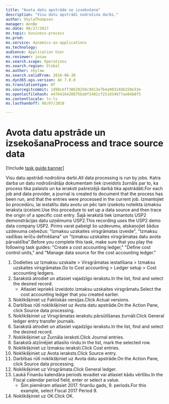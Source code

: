 ```yaml
--- 
title: "Avota datu apstrāde un izsekošana"
description: "Visu datu apstrādi nodrošina darbi."
author: ShylaThompson
manager: AnnBe
ms.date: 06/27/2017
ms.topic: business-process
ms.prod: 
ms.service: dynamics-ax-applications
ms.technology: 
audience: Application User
ms.reviewer: josaw
ms.search.scope: Operations
ms.search.region: Global
ms.author: shylaw
ms.search.validFrom: 2016-06-30
ms.dyn365.ops.version: AX 7.0.0
ms.translationtype: HT
ms.sourcegitcommit: 1d98cbff30620256c9d13e7b4a90314db150e33e
ms.openlocfilehash: e476416420875ba0f2401cf251d34977ae84b8f5
ms.contentlocale: lv-lv
ms.lasthandoff: 08/07/2018

---
```

# <a name="process-and-trace-source-data"></a><span data-ttu-id="c6dc8-103">Avota datu apstrāde un izsekošana</span><span class="sxs-lookup"><span data-stu-id="c6dc8-103">Process and trace source data</span></span>

[!include [task guide banner](../../includes/task-guide-banner.md)]

<span data-ttu-id="c6dc8-104">Visu datu apstrādi nodrošina darbi.</span><span class="sxs-lookup"><span data-stu-id="c6dc8-104">All data processing is run by jobs.</span></span> <span data-ttu-id="c6dc8-105">Katra darba un datu nodrošinātāja dokumentam tiek izveidots žurnāls par to, ka process tika palaists un ka ieraksti pašreizējā darbā tika apstrādāti.</span><span class="sxs-lookup"><span data-stu-id="c6dc8-105">For each job and data provider, a journal is created to document that the process has been run, and that the entries were processed in the current job.</span></span> <span data-ttu-id="c6dc8-106">Izmantojiet šo procedūru, lai iestatītu datu avotu un pēc tam izsekotu noteikta izmaksu ieraksta izcelsmi.</span><span class="sxs-lookup"><span data-stu-id="c6dc8-106">Use this procedure to set up a data source and then  trace the origin of a specific cost entry.</span></span> <span data-ttu-id="c6dc8-107">Šajā ierakstā tiek izmantots USP2 demonstrācijas datu uzņēmums USP2.</span><span class="sxs-lookup"><span data-stu-id="c6dc8-107">This recording uses the USP2 demo data company USP2.</span></span> <span data-ttu-id="c6dc8-108">Pirms varat pabeigt šo uzdevumu, atskaņojiet šādus uzdevuma ceļvežus: "Izmaksu uzskaites virsgrāmatas izveide", "Izmaksu vadības ierīču definēšana" un "Izmaksu uzskaites virsgrāmatas datu avota pārvaldība".</span><span class="sxs-lookup"><span data-stu-id="c6dc8-108">Before you complete this task, make sure that you play the following task guides: "Create a cost accounting ledger," "Define cost control units," and "Manage data source for the cost accounting ledger."</span></span>

1. <span data-ttu-id="c6dc8-109">Dodieties uz Izmaksu uzskaite > Virsgrāmatas iestatīšana > Izmaksu uzskaites virsgrāmatas.</span><span class="sxs-lookup"><span data-stu-id="c6dc8-109">Go to Cost accounting > Ledger setup > Cost accounting ledgers.</span></span>
2. <span data-ttu-id="c6dc8-110">Sarakstā atrodiet un atlasiet vajadzīgo ierakstu.</span><span class="sxs-lookup"><span data-stu-id="c6dc8-110">In the list, find and select the desired record.</span></span>
    * <span data-ttu-id="c6dc8-111">Atlasiet iepriekš izveidoto izmaksu uzskaites virsgrāmatu.</span><span class="sxs-lookup"><span data-stu-id="c6dc8-111">Select the cost accounting ledger that you created earlier.</span></span>  
3. <span data-ttu-id="c6dc8-112">Noklikšķiniet uz Faktiskās versijas.</span><span class="sxs-lookup"><span data-stu-id="c6dc8-112">Click Actual versions.</span></span>
4. <span data-ttu-id="c6dc8-113">Darbības rūtī noklikšķiniet uz Avota datu apstrāde.</span><span class="sxs-lookup"><span data-stu-id="c6dc8-113">On the Action Pane, click Source data processing.</span></span>
5. <span data-ttu-id="c6dc8-114">Noklikšķiniet uz Virsgrāmatas ierakstu pārsūtīšanas žurnāli.</span><span class="sxs-lookup"><span data-stu-id="c6dc8-114">Click General ledger entry transfer journals.</span></span>
6. <span data-ttu-id="c6dc8-115">Sarakstā atrodiet un atlasiet vajadzīgo ierakstu.</span><span class="sxs-lookup"><span data-stu-id="c6dc8-115">In the list, find and select the desired record.</span></span>
7. <span data-ttu-id="c6dc8-116">Noklikšķiniet uz Žurnāla ieraksti.</span><span class="sxs-lookup"><span data-stu-id="c6dc8-116">Click Journal entries.</span></span>
8. <span data-ttu-id="c6dc8-117">Sarakstā atzīmējiet atlasīto rindu.</span><span class="sxs-lookup"><span data-stu-id="c6dc8-117">In the list, mark the selected row.</span></span>
9. <span data-ttu-id="c6dc8-118">Noklikšķiniet uz Izmaksu ieraksti.</span><span class="sxs-lookup"><span data-stu-id="c6dc8-118">Click Cost entries.</span></span>
10. <span data-ttu-id="c6dc8-119">Noklikšķiniet uz Avota ieraksts.</span><span class="sxs-lookup"><span data-stu-id="c6dc8-119">Click Source entry.</span></span>
11. <span data-ttu-id="c6dc8-120">Darbības rūtī noklikšķiniet uz Avota datu apstrāde.</span><span class="sxs-lookup"><span data-stu-id="c6dc8-120">On the Action Pane, click Source data processing.</span></span>
12. <span data-ttu-id="c6dc8-121">Noklikšķiniet uz Virsgrāmata.</span><span class="sxs-lookup"><span data-stu-id="c6dc8-121">Click General ledger.</span></span>
13. <span data-ttu-id="c6dc8-122">Laukā Finanšu kalendāra periods ievadiet vai atlasiet kādu vērtību.</span><span class="sxs-lookup"><span data-stu-id="c6dc8-122">In the Fiscal calendar period field, enter or select a value.</span></span>
    * <span data-ttu-id="c6dc8-123">Šim piemēram atlasiet 2017. finanšu gads, 9. periods.</span><span class="sxs-lookup"><span data-stu-id="c6dc8-123">For this example, select Fiscal 2017 Period 9.</span></span>  
14. <span data-ttu-id="c6dc8-124">Noklikšķiniet uz OK.</span><span class="sxs-lookup"><span data-stu-id="c6dc8-124">Click OK.</span></span>


